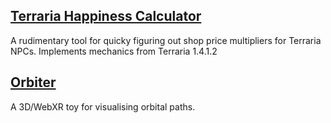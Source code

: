 ## [Terraria Happiness Calculator](https://kgello.me/TerrariaHappiness)

A rudimentary tool for quicky figuring out shop price multipliers for Terraria NPCs. Implements mechanics from Terraria 1.4.1.2

## [Orbiter](https://kgello.me/orbiter)

A 3D/WebXR toy for visualising orbital paths.
